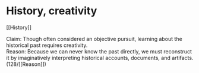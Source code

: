 # History, creativity

[[History]]

Claim: Though often considered an objective pursuit, learning about the historical past requires creativity.<br>
Reason: Because we can never know the past directly, we must reconstruct it by imaginatively interpreting historical accounts, documents, and artifacts.
(128/[[Reason]])